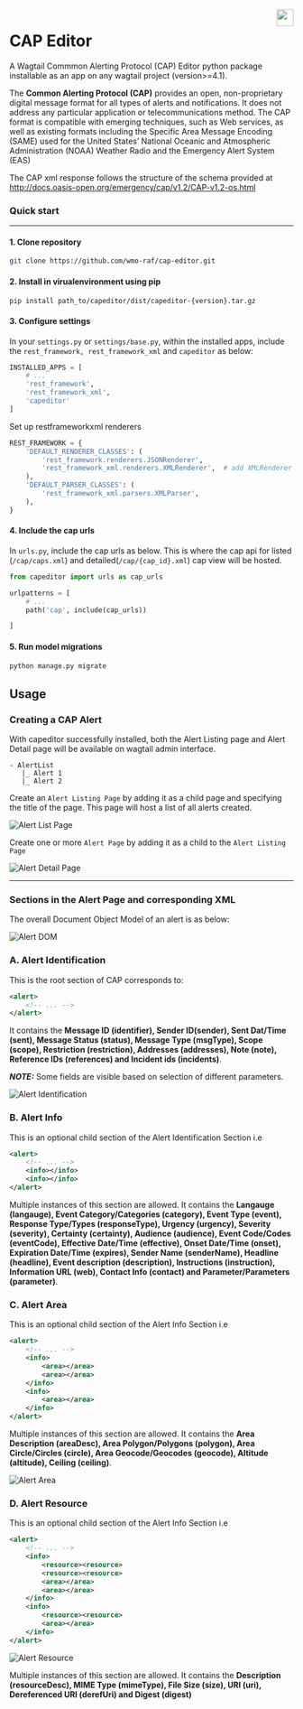 <img style="float: right;" height="30" src="images/caplogo.jpeg" markdown="1">

CAP Editor 
============

A Wagtail Commmon Alerting Protocol (CAP) Editor python package installable as an app on any wagtail project (version>=4.1). 


The **Common Alerting Protocol (CAP)** provides an open, non-proprietary digital message format for all types of alerts and notifications. It does not address any particular application or telecommunications method.  The CAP format is compatible with emerging techniques, such as Web services, as well as existing formats including the Specific Area Message Encoding (SAME) used for the United States’ National Oceanic and Atmospheric Administration (NOAA) Weather Radio and the Emergency Alert System (EAS)

The CAP xml response follows the structure of the schema provided at http://docs.oasis-open.org/emergency/cap/v1.2/CAP-v1.2-os.html


### Quick start
-----------------
#### 1. Clone repository

```sh
git clone https://github.com/wmo-raf/cap-editor.git
```

#### 2. Install in virualenvironment using pip

```sh
pip install path_to/capeditor/dist/capeditor-{version}.tar.gz
```

#### 3. Configure settings
In your `settings.py` or `settings/base.py`, within the installed apps, include the `rest_framework, rest_framework_xml` and `capeditor` as below:

```py
INSTALLED_APPS = [
    # ...
    'rest_framework',
    'rest_framework_xml',
    'capeditor'
]
```

Set up restframeworkxml renderers

```py
REST_FRAMEWORK = {
    'DEFAULT_RENDERER_CLASSES': (
        'rest_framework.renderers.JSONRenderer',
        'rest_framework_xml.renderers.XMLRenderer',  # add XMLRenderer
    ),
    'DEFAULT_PARSER_CLASSES': (
        'rest_framework_xml.parsers.XMLParser',
    ),
}
```

#### 4. Include the cap urls
In `urls.py`, include the cap urls as below. This is where the cap api for listed (`/cap/caps.xml`) and detailed(`/cap/{cap_id}.xml`) cap view will be hosted.

```py
from capeditor import urls as cap_urls

urlpatterns = [
    # ...
    path('cap', include(cap_urls))

]
```

#### 5. Run model migrations
```sh
python manage.py migrate
```


Usage
--------

### Creating a CAP Alert

With capeditor successfully installed, both the Alert Listing page and Alert Detail page will be available on wagtail admin interface. 

```
- AlertList
   |_ Alert 1
   |_ Alert 2
```

Create an `Alert Listing Page` by adding it as a child page and specifying the title of the page. This page will host a list of all alerts created.

![Alert List Page](images/alert_list.png "Alert List Page")

Create one or more `Alert Page` by adding it as a child to the `Alert Listing Page`

![Alert Detail Page](images/alert_detail.png "Alert Detail Page")

---

### Sections in the Alert Page and corresponding XML

The overall Document Object Model of an alert is as below:

![Alert DOM](images/alert_sections/dom.jpg "CAP Document Object Model")

### A. Alert Identification

This is the root section of CAP corresponds to:

```xml
<alert>
    <!-- ... -->
</alert>
``` 

It contains the **Message ID (identifier), Sender ID(sender), Sent Dat/Time (sent), Message Status (status), Message Type (msgType), Scope (scope), Restriction (restriction), Addresses (addresses), Note (note), Reference IDs (references) and Incident ids (incidents)**. 

**_NOTE:_** Some fields are visible based on selection of different parameters.

![Alert Identification](images/alert_sections/alert_id.png "Alert Identification section")

### B. Alert Info

This is an optional child section of the Alert Identification Section i.e 

```xml
<alert>
    <!-- ... -->
    <info></info>
    <info></info>
</alert>
``` 


Multiple instances of this section are allowed. It contains the **Langauge (langauge), Event Category/Categories (category), Event Type (event), Response Type/Types (responseType), Urgency (urgency), Severity (severity), Certainty (certainty), Audience (audience), Event Code/Codes (eventCode), Effective Date/Time (effective), Onset Date/Time (onset), Expiration Date/Time (expires), Sender Name (senderName), Headline (headline), Event description (description), Instructions (instruction), Information URL (web), Contact Info (contact) and Parameter/Parameters (parameter)**.

### C. Alert Area

This is an optional child section of the Alert Info Section i.e 

```xml
<alert>
    <!-- ... -->
    <info>
        <area></area>
        <area></area>
    </info>
    <info>
        <area></area>
    </info>
</alert>
``` 

Multiple instances of this section are allowed. It contains the **Area Description (areaDesc), Area Polygon/Polygons (polygon), Area Circle/Circles (circle), Area Geocode/Geocodes (geocode), Altitude (altitude), Ceiling (ceiling)**.

![Alert Area](images/alert_sections/alert_area.png "Alert Area section")

### D. Alert Resource
This is an optional child section of the Alert Info Section i.e 

```xml
<alert>
    <!-- ... -->
    <info>
        <resource><resource>
        <resource><resource>
        <area></area>
        <area></area>
    </info>
    <info>
        <resource><resource>
        <area></area>
    </info>
</alert>
``` 

![Alert Resource](images/alert_sections/alert_resource.png "Alert Resource section")


Multiple instances of this section are allowed. It contains the **Description (resourceDesc), MIME Type (mimeType), File Size (size), URI (uri), Dereferenced URI (derefUri) and Digest (digest)**

